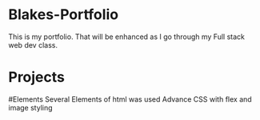 # Blakes-Portfolio
This is my portfolio. That will be enhanced as I go through my Full stack web dev class.
# Projects


#Elements
Several Elements of html was used 
Advance CSS with flex and image styling
